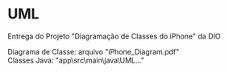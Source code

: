# UML

Entrega do Projeto "Diagramação de Classes do iPhone" da DIO

Diagrama de Classe: arquivo "iPhone_Diagram.pdf" <br>
Classes Java: "app\src\main\java\UML\..."
